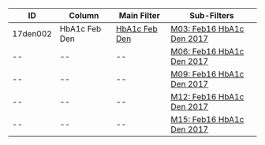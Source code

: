 ID | Column | Main Filter | Sub-Filters | 
-- | ------ | -------| -----------|
17den002| HbA1c Feb Den | [HbA1c Feb Den](https://github.com/Edward-Yao31/Salud-Y-Vida-Report/blob/master/main-filters/den/HbA1c%20Feb%20Den) | [M03: Feb16 HbA1c Den 2017](https://github.com/Edward-Yao31/Salud-Y-Vida-Report/blob/master/sub-filters/den/M03:%20Feb16%20HbA1c%20Den)
-- | --| --|[M06: Feb16 HbA1c Den 2017](https://github.com/Edward-Yao31/Salud-Y-Vida-Report/blob/master/sub-filters/den/M06:%20Feb16%20HbA1c%20Den)|
-- | --| --|[M09: Feb16 HbA1c Den 2017](https://github.com/Edward-Yao31/Salud-Y-Vida-Report/blob/master/sub-filters/den/M09:%20Feb16%20HbA1c%20Den)|
-- | --| --|[M12: Feb16 HbA1c Den 2017](https://github.com/Edward-Yao31/Salud-Y-Vida-Report/blob/master/sub-filters/den/M12:%20Feb16%20HbA1c%20Den)|
-- | --| --|[M15: Feb16 HbA1c Den 2017](https://github.com/Edward-Yao31/Salud-Y-Vida-Report/blob/master/sub-filters/den/M15:%20Feb16%20HbA1c%20Den)|
